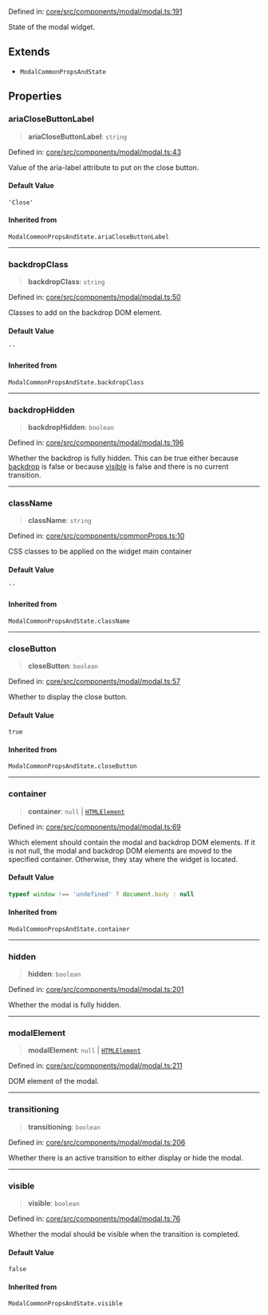 Defined in: [core/src/components/modal/modal.ts:191](https://github.com/AmadeusITGroup/AgnosUI/blob/cfa39b5be01fbe630ef2ea3140f0de1058468d62/core/src/components/modal/modal.ts#L191)

State of the modal widget.

## Extends

- `ModalCommonPropsAndState`

## Properties

### ariaCloseButtonLabel

> **ariaCloseButtonLabel**: `string`

Defined in: [core/src/components/modal/modal.ts:43](https://github.com/AmadeusITGroup/AgnosUI/blob/cfa39b5be01fbe630ef2ea3140f0de1058468d62/core/src/components/modal/modal.ts#L43)

Value of the aria-label attribute to put on the close button.

#### Default Value

`'Close'`

#### Inherited from

`ModalCommonPropsAndState.ariaCloseButtonLabel`

***

### backdropClass

> **backdropClass**: `string`

Defined in: [core/src/components/modal/modal.ts:50](https://github.com/AmadeusITGroup/AgnosUI/blob/cfa39b5be01fbe630ef2ea3140f0de1058468d62/core/src/components/modal/modal.ts#L50)

Classes to add on the backdrop DOM element.

#### Default Value

`''`

#### Inherited from

`ModalCommonPropsAndState.backdropClass`

***

### backdropHidden

> **backdropHidden**: `boolean`

Defined in: [core/src/components/modal/modal.ts:196](https://github.com/AmadeusITGroup/AgnosUI/blob/cfa39b5be01fbe630ef2ea3140f0de1058468d62/core/src/components/modal/modal.ts#L196)

Whether the backdrop is fully hidden. This can be true either because [backdrop](ModalProps.md#backdrop) is false or
because [visible](ModalProps.md#visible) is false and there is no current transition.

***

### className

> **className**: `string`

Defined in: [core/src/components/commonProps.ts:10](https://github.com/AmadeusITGroup/AgnosUI/blob/cfa39b5be01fbe630ef2ea3140f0de1058468d62/core/src/components/commonProps.ts#L10)

CSS classes to be applied on the widget main container

#### Default Value

`''`

#### Inherited from

`ModalCommonPropsAndState.className`

***

### closeButton

> **closeButton**: `boolean`

Defined in: [core/src/components/modal/modal.ts:57](https://github.com/AmadeusITGroup/AgnosUI/blob/cfa39b5be01fbe630ef2ea3140f0de1058468d62/core/src/components/modal/modal.ts#L57)

Whether to display the close button.

#### Default Value

`true`

#### Inherited from

`ModalCommonPropsAndState.closeButton`

***

### container

> **container**: `null` \| [`HTMLElement`](https://developer.mozilla.org/docs/Web/API/HTMLElement)

Defined in: [core/src/components/modal/modal.ts:69](https://github.com/AmadeusITGroup/AgnosUI/blob/cfa39b5be01fbe630ef2ea3140f0de1058468d62/core/src/components/modal/modal.ts#L69)

Which element should contain the modal and backdrop DOM elements.
If it is not null, the modal and backdrop DOM elements are moved to the specified container.
Otherwise, they stay where the widget is located.

#### Default Value

```ts
typeof window !== 'undefined' ? document.body : null
```

#### Inherited from

`ModalCommonPropsAndState.container`

***

### hidden

> **hidden**: `boolean`

Defined in: [core/src/components/modal/modal.ts:201](https://github.com/AmadeusITGroup/AgnosUI/blob/cfa39b5be01fbe630ef2ea3140f0de1058468d62/core/src/components/modal/modal.ts#L201)

Whether the modal is fully hidden.

***

### modalElement

> **modalElement**: `null` \| [`HTMLElement`](https://developer.mozilla.org/docs/Web/API/HTMLElement)

Defined in: [core/src/components/modal/modal.ts:211](https://github.com/AmadeusITGroup/AgnosUI/blob/cfa39b5be01fbe630ef2ea3140f0de1058468d62/core/src/components/modal/modal.ts#L211)

DOM element of the modal.

***

### transitioning

> **transitioning**: `boolean`

Defined in: [core/src/components/modal/modal.ts:206](https://github.com/AmadeusITGroup/AgnosUI/blob/cfa39b5be01fbe630ef2ea3140f0de1058468d62/core/src/components/modal/modal.ts#L206)

Whether there is an active transition to either display or hide the modal.

***

### visible

> **visible**: `boolean`

Defined in: [core/src/components/modal/modal.ts:76](https://github.com/AmadeusITGroup/AgnosUI/blob/cfa39b5be01fbe630ef2ea3140f0de1058468d62/core/src/components/modal/modal.ts#L76)

Whether the modal should be visible when the transition is completed.

#### Default Value

`false`

#### Inherited from

`ModalCommonPropsAndState.visible`
